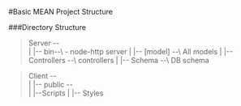 #Basic MEAN Project Structure

###Directory Structure
 >Server --\
           |
           |-- bin--\ - node-http server
           |
           |-- [model] --\ All models
           |
           |-- Controllers --\ controllers
           |
           |-- Schema --\ DB schema


 > Client --\
            |
            |-- public --\
                         |
                         |--Scripts
                         |
                         |-- Styles


